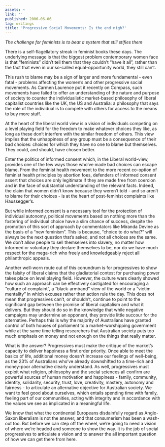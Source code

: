 ```yaml
---
assets: ~
link: ''
published: 2006-06-06
tag: writings
title: 'Progressive Social Movements: Is the end nigh?'
---
```

*The challenge for feminists is to beat a system that still stifles
them*

There is a self-flagellatory streak in feminist books these days. The
underlying message is that the biggest problem contemporary women face
is that “feminists” didn’t tell them that they couldn’t “have it all”,
rather than the fact that even in our so-called equal-opportunity world,
they still can’t.

This rush to blame may be a sign of larger and more fundamental - even
fatal - problems affecting the women’s and other progressive social
movements. As Carmen Laurence put it recently on Compass, such movements
have failed to offer an understanding of the nature and purpose of
society to counter the individualistic market-based philosophy of
liberal capitalist countries like the UK, the US and Australia: a
philosophy that says the role of the individual is to compete with
others for access to the means to buy more stuff.

At the heart of the liberal world view is a vision of individuals
competing on a level playing field for the freedom to make whatever
choices they like, as long as these don’t interfere with the similar
freedom of others. This view implies that the unhappiness of any group
must be a consequence of their bad choices: choices for which they have
no one to blame but themselves. They could, and should, have chosen
better.

Enter the politics of informed consent which, in the Liberal world-view,
provides one of the few ways those who’ve made bad choices can escape
blame. From the feminist health movement to the more recent co-option of
feminist health principles by abortion foes, defenders of informed
consent assert that choices are only legitimate if they are made free
from coercion and in the face of substantial understanding of the
relevant facts. Indeed, the claim that women didn’t know because they
weren’t told - and so aren’t to blame for their choices - is at the
heart of post-feminist complaints like Haussegger’s.

But while informed consent is a necessary tool for the protection of
individual autonomy, political movements based on nothing more than the
fostering of individual choice have a slim chance of success, despite
the promotion of this sort of approach by commentators like Miranda
Devine as the basis of a “new feminism”. This is because, “choice to do
what?” will always be the next question that’s asked, and not all
choices are the same. We don’t allow people to sell themselves into
slavery, no matter how informed or voluntary they declare themselves to
be, nor do we have much respect for the mega-rich who freely and
knowledgeably reject all philanthropic appeals.

Another well-worn route out of this conundrum is for progressives to
show the falsity of liberal claims that the gladiatorial contest for
purchasing power takes place on level playing field. However, the
culture wars clearly showed how such an approach can be effectively
castigated for encouraging a “culture of complaint”, a “black-armband”
view of the world or a “victim mentality” in which excuses rather than
action rule the day. This does not mean that progressives can’t, or
shouldn’t, continue to point to the significant gap between the promise
of liberal capitalism and what it delivers. But they should do so in the
knowledge that while negative campaigns may undermine an opponent, they
provide little succour for the alternative. Perhaps this is why the
majority of Australians have granted control of both houses of
parliament to a market-worshipping government while at the same time
telling researchers that Australian society puts too much emphasis on
money and not enough on the things that really matter.

What is the answer? Progressives must make the critique of the market’s
capacity to deliver happiness a first order priority. Once able to meet
the basics of life, additional money doesn’t increase our feelings of
well-being, as the 23% of Australians who’ve already downshifted to a
time-rich and money-poor alternative clearly understand. As well,
progressives must exploit what religion, philosophy and the social
sciences all confirm are powerful sources of human motivation and
happiness - family, community, identity, solidarity, security, trust,
love, creativity, mastery, autonomy and fairness - to articulate an
alternative objective for Australian society. We want to feel good about
ourselves, which entails spending time with family, feeling part of our
communities, acting with integrity and in accordance with the values we
see as implicated in a meaningful life.

We know that what the continental Europeans disdainfully regard as
Anglo-Saxon liberalism is not the answer, and that consumerism has been
a wash-out too. But before we can step off the wheel, we’re going to
need a vision of where we’re headed and someone to show the way. It is
the job of social progressives to articulate a vision and to answer the
all important question of how we can get there from here.